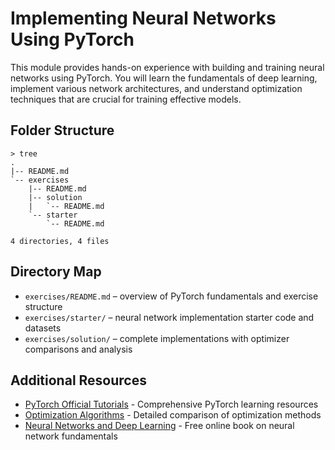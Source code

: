 # Implementing Neural Networks Using PyTorch

This module provides hands-on experience with building and training neural networks using PyTorch. You will learn the fundamentals of deep learning, implement various network architectures, and understand optimization techniques that are crucial for training effective models.

## Folder Structure

```
> tree
.
|-- README.md
`-- exercises
    |-- README.md
    |-- solution
    |   `-- README.md
    `-- starter
        `-- README.md

4 directories, 4 files
```

## Directory Map
- `exercises/README.md` – overview of PyTorch fundamentals and exercise structure
- `exercises/starter/` – neural network implementation starter code and datasets
- `exercises/solution/` – complete implementations with optimizer comparisons and analysis

## Additional Resources
- [PyTorch Official Tutorials](https://pytorch.org/tutorials/) - Comprehensive PyTorch learning resources
- [Optimization Algorithms](https://ruder.io/optimizing-gradient-descent/) - Detailed comparison of optimization methods
- [Neural Networks and Deep Learning](http://neuralnetworksanddeeplearning.com/) - Free online book on neural network fundamentals

